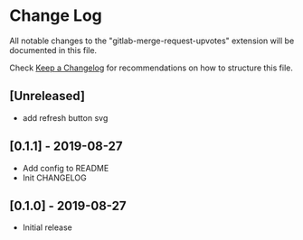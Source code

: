 # Change Log

All notable changes to the "gitlab-merge-request-upvotes" extension will be documented in this file.

Check [Keep a Changelog](http://keepachangelog.com/) for recommendations on how to structure this file.

## [Unreleased]

- add refresh button svg

## [0.1.1] - 2019-08-27

- Add config to README
- Init CHANGELOG

## [0.1.0] - 2019-08-27

- Initial release
